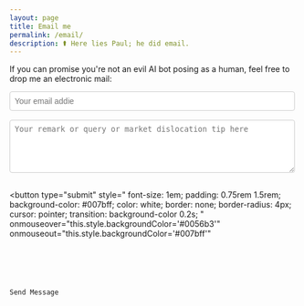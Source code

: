 ```yaml
---
layout: page
title: Email me
permalink: /email/
description: ⚰ Here lies Paul; he did email.
---
```

If you can promise you're not an evil AI bot posing as a human, feel free to drop me an electronic mail:

<form
  action="https://formspree.io/f/xknkengj"
  method="POST"
  style="display: flex; flex-direction: column; max-width: 500px; gap: 1rem;"
>
  <div style="display: flex; flex-direction: column; gap: 0.5rem;">
    <input 
      type="email" 
      style=" 
       font-size: 1em;
       padding: 0.5rem; 
       border: 1px solid #ccc; 
       border-radius: 4px;
       "
      id="email" 
      name="email" 
      placeholder="Your email addie" 
      required 
      style="padding: 0.5rem; border: 1px solid #ccc; border-radius: 4px;"
    >
  </div>

  <div style="display: flex; flex-direction: column; gap: 0.5rem;">
    <textarea 
      id="message" 
      name="message" 
      placeholder="Your remark or query or market dislocation tip here" 
      required 
      rows="5" 
      style="padding: 0.5rem; border: 1px solid #ccc; border-radius: 4px; resize: vertical;"
    ></textarea>
  </div>

  <button 
    type="submit" 
    style="
      font-size: 1em;
      padding: 0.75rem 1.5rem;
      background-color: #007bff;
      color: white;
      border: none;
      border-radius: 4px;
      cursor: pointer;
      transition: background-color 0.2s;
    "
    onmouseover="this.style.backgroundColor='#0056b3'"
    onmouseout="this.style.backgroundColor='#007bff'"
  >
    Send Message
  </button>
</form>